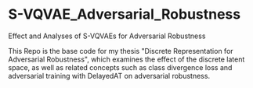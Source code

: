 # S-VQVAE_Adversarial_Robustness
Effect and Analyses of S-VQVAEs for Adversarial Robustness

This Repo is the base code for my thesis "Discrete Representation for Adversarial Robustness", which examines the effect of the discrete latent space, as well as related concepts such as class divergence loss and adversarial training with DelayedAT on adversarial robustness.

